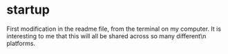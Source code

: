 # startup

First modification in the readme file, from the terminal on my computer. It is interesting to me that this will all be shared across so many different\n
platforms.

